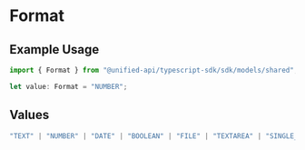 # Format

## Example Usage

```typescript
import { Format } from "@unified-api/typescript-sdk/sdk/models/shared";

let value: Format = "NUMBER";
```

## Values

```typescript
"TEXT" | "NUMBER" | "DATE" | "BOOLEAN" | "FILE" | "TEXTAREA" | "SINGLE_SELECT" | "MULTIPLE_SELECT" | "MEASUREMENT" | "PRICE" | "YES_NO" | "CURRENCY" | "URL"
```